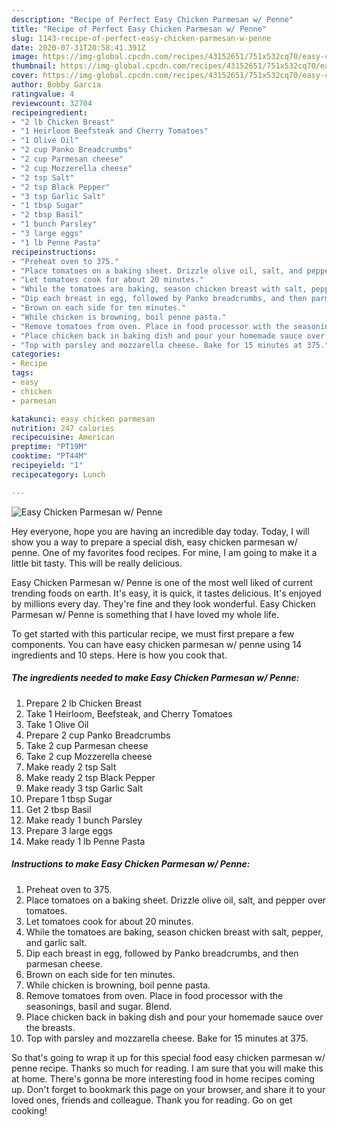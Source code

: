 ```yaml
---
description: "Recipe of Perfect Easy Chicken Parmesan w/ Penne"
title: "Recipe of Perfect Easy Chicken Parmesan w/ Penne"
slug: 1143-recipe-of-perfect-easy-chicken-parmesan-w-penne
date: 2020-07-31T20:58:41.391Z
image: https://img-global.cpcdn.com/recipes/43152651/751x532cq70/easy-chicken-parmesan-w-penne-recipe-main-photo.jpg
thumbnail: https://img-global.cpcdn.com/recipes/43152651/751x532cq70/easy-chicken-parmesan-w-penne-recipe-main-photo.jpg
cover: https://img-global.cpcdn.com/recipes/43152651/751x532cq70/easy-chicken-parmesan-w-penne-recipe-main-photo.jpg
author: Bobby Garcia
ratingvalue: 4
reviewcount: 32704
recipeingredient:
- "2 lb Chicken Breast"
- "1 Heirloom Beefsteak and Cherry Tomatoes"
- "1 Olive Oil"
- "2 cup Panko Breadcrumbs"
- "2 cup Parmesan cheese"
- "2 cup Mozzerella cheese"
- "2 tsp Salt"
- "2 tsp Black Pepper"
- "3 tsp Garlic Salt"
- "1 tbsp Sugar"
- "2 tbsp Basil"
- "1 bunch Parsley"
- "3 large eggs"
- "1 lb Penne Pasta"
recipeinstructions:
- "Preheat oven to 375."
- "Place tomatoes on a baking sheet. Drizzle olive oil, salt, and pepper over tomatoes."
- "Let tomatoes cook for about 20 minutes."
- "While the tomatoes are baking, season chicken breast with salt, pepper, and garlic salt."
- "Dip each breast in egg, followed by Panko breadcrumbs, and then parmesan cheese."
- "Brown on each side for ten minutes."
- "While chicken is browning, boil penne pasta."
- "Remove tomatoes from oven. Place in food processor with the seasonings, basil and sugar. Blend."
- "Place chicken back in baking dish and pour your homemade sauce over the breasts."
- "Top with parsley and mozzarella cheese. Bake for 15 minutes at 375."
categories:
- Recipe
tags:
- easy
- chicken
- parmesan

katakunci: easy chicken parmesan 
nutrition: 247 calories
recipecuisine: American
preptime: "PT19M"
cooktime: "PT44M"
recipeyield: "1"
recipecategory: Lunch

---
```



![Easy Chicken Parmesan w/ Penne](https://img-global.cpcdn.com/recipes/43152651/751x532cq70/easy-chicken-parmesan-w-penne-recipe-main-photo.jpg)

Hey everyone, hope you are having an incredible day today. Today, I will show you a way to prepare a special dish, easy chicken parmesan w/ penne. One of my favorites food recipes. For mine, I am going to make it a little bit tasty. This will be really delicious.

Easy Chicken Parmesan w/ Penne is one of the most well liked of current trending foods on earth. It's easy, it is quick, it tastes delicious. It's enjoyed by millions every day. They're fine and they look wonderful. Easy Chicken Parmesan w/ Penne is something that I have loved my whole life.




To get started with this particular recipe, we must first prepare a few components. You can have easy chicken parmesan w/ penne using 14 ingredients and 10 steps. Here is how you cook that.

<!--inarticleads1-->

##### The ingredients needed to make Easy Chicken Parmesan w/ Penne:

1. Prepare 2 lb Chicken Breast
1. Take 1 Heirloom, Beefsteak, and Cherry Tomatoes
1. Take 1 Olive Oil
1. Prepare 2 cup Panko Breadcrumbs
1. Take 2 cup Parmesan cheese
1. Take 2 cup Mozzerella cheese
1. Make ready 2 tsp Salt
1. Make ready 2 tsp Black Pepper
1. Make ready 3 tsp Garlic Salt
1. Prepare 1 tbsp Sugar
1. Get 2 tbsp Basil
1. Make ready 1 bunch Parsley
1. Prepare 3 large eggs
1. Make ready 1 lb Penne Pasta




<!--inarticleads2-->

##### Instructions to make Easy Chicken Parmesan w/ Penne:

1. Preheat oven to 375.
1. Place tomatoes on a baking sheet. Drizzle olive oil, salt, and pepper over tomatoes.
1. Let tomatoes cook for about 20 minutes.
1. While the tomatoes are baking, season chicken breast with salt, pepper, and garlic salt.
1. Dip each breast in egg, followed by Panko breadcrumbs, and then parmesan cheese.
1. Brown on each side for ten minutes.
1. While chicken is browning, boil penne pasta.
1. Remove tomatoes from oven. Place in food processor with the seasonings, basil and sugar. Blend.
1. Place chicken back in baking dish and pour your homemade sauce over the breasts.
1. Top with parsley and mozzarella cheese. Bake for 15 minutes at 375.




So that's going to wrap it up for this special food easy chicken parmesan w/ penne recipe. Thanks so much for reading. I am sure that you will make this at home. There's gonna be more interesting food in home recipes coming up. Don't forget to bookmark this page on your browser, and share it to your loved ones, friends and colleague. Thank you for reading. Go on get cooking!
